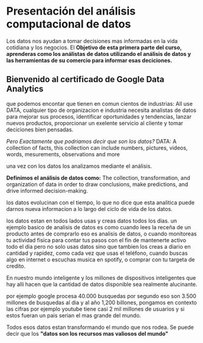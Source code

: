 # Presentación del análisis computacional de datos

Los datos nos ayudan a tomar decisiones mas informadas en la vida cotidiana y los negocios. El **Objetivo de esta primera parte del curso, aprenderas como los análistas de datos utilizando el análisis de datos y las herramientas de su comercio para informar esas deciciones.**

## Bienvenido al certificado de Google Data Analytics

que podemos encontar que tienen  en comun cientos de industrias: All use DATA, cualquier tipo de organizacion e industria necesita analistas de datos para mejorar sus procesos, identificar oportunidades y tendencias, lanzar nuevos productos, proporcionar un exelente servicio al cliente y tomar deciciones bien pensadas.

*Pero Exactamente que podriamos decir que son los datos?*
DATA: A collection of facts, this collection can include numbers, pictures, videos, words, mesurements, observations and more

una vez con los datos los analizamos mediante el análisis.

**Definimos el análisis de datos como:**
The collection, transformation, and organization of data in order to draw conclusions, make predictions, and drive informed decision-making.

los datos evolucinan con el tiempo, lo que no dice que esta analitica puede darnos nueva informacion a lo largo del ciclo de  vida de los datos.

los datos estan en todos lados usas y creas datos todos los dias. un ejemplo basico de analisis de datos es como cuando lees la receña de un producto antes de comprarlo eso es analisis de datos, o cuando monitoreas tu actividad fisica para contar tus pasos con el fin de mantenerte activo todo el dia pero no solo usas datos sino que tambien los creas a diario en cantidad y rapidez, como cada vez que usas el teléfono, cuando buscas algo en internet o  escuchas musica en spotify, o comprar con tu targeta de credito.

En nuestro mundo inteligente y los millones de dispositivos inteligentes que hay alli hacen que la cantidad de datos disponible sea realmente alucinante.

por ejemplo google procesa 40.000 busquedas por segundo eso son 3.500 millones de busquedas al dia y al año 1,200 billones, pongamos en contexto las cifras por ejemplo youtube tiene  casi 2 mil millones de usuarios y si estos fueran un pais serian el mas grande del mundo.

Todos esos datos estan transformando el mundo que nos rodea. Se puede decir que los **"datos son los recursos mas valiosos del mundo"**
